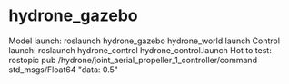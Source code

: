 # hydrone_gazebo

Model launch: roslaunch hydrone_gazebo hydrone_world.launch 
Control launch: roslaunch hydrone_control hydrone_control.launch 
Hot to test: rostopic pub /hydrone/joint_aerial_propeller_1_controller/command std_msgs/Float64 "data: 0.5" 
